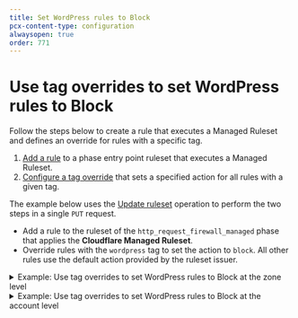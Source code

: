 ```yaml
---
title: Set WordPress rules to Block
pcx-content-type: configuration
alwaysopen: true
order: 771
---
```


# Use tag overrides to set WordPress rules to Block

Follow the steps below to create a rule that executes a Managed Ruleset and defines an override for rules with a specific tag.

1.  [Add a rule](/basic-operations/deploy-rulesets) to a phase entry point ruleset that executes a Managed Ruleset.
2.  [Configure a tag override](/managed-rulesets/override-managed-ruleset) that sets a specified action for all rules with a given tag.

The example below uses the [Update ruleset](/rulesets-api/update) operation to perform the two steps in a single `PUT` request.

*   Add a rule to the ruleset of the `http_request_firewall_managed` phase that applies the **Cloudflare Managed Ruleset**.
*   Override rules with the `wordpress` tag to set the action to `block`. All other rules use the default action provided by the ruleset issuer.

<details>
<summary>Example: Use tag overrides to set WordPress rules to Block at the zone level</summary>
<div>

```json
curl -X PUT \
-H "X-Auth-Email: user@cloudflare.com" \
-H "X-Auth-Key: REDACTED" \
"https://api.cloudflare.com/client/v4/zones/{zone-id}/rulesets/phases/http_request_firewall_managed/entrypoint" \
-d '{
  "rules": [
    {
      "action": "execute",
      "expression": "true",
      "action_parameters": {
        "id": "{managed-ruleset-id}",
        "overrides": {
          "categories": [
            {
              "category": "wordpress",
              "action": "block"
            }
          ]
        }
      }
    }
  ]
}'
```

</div>
</details>

<details>
<summary>Example: Use tag overrides to set WordPress rules to Block at the account level</summary>
<div>

```json
curl -X PUT \
-H "X-Auth-Email: user@cloudflare.com" \
-H "X-Auth-Key: REDACTED" \
"https://api.cloudflare.com/client/v4/accounts/{account-id}/rulesets/phases/http_request_firewall_managed/entrypoint" \
-d '{
  "rules": [
    {
      "action": "execute",
      "expression": "cf.zone.name eq \"example.com\"",
      "action_parameters": {
        "id": "{managed-ruleset-id}",
        "overrides": {
          "categories": [
            {
              "category": "wordpress",
              "action": "block"
            }
          ]
        }
      }
    }
  ]
}'
```

</div>
</details>
